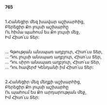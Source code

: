 **765**

\
1.Հանեցիր մեզ խավար աշխարհից,\
Բերեցիր Քո լույսի աշխարհը\
Ու հիմա պահում ես Քո լույսի մեջ,\
Իմ Հիսո՛ւս Տեր:

\
 ... Գթության անսպառ աղբյուր, Հիսո՛ւս Տեր,\
 ... Դու լույսի անսպառ աղբյուր, Հիսո՛ւս Տեր,\
 ... Դու սիրո անսպառ աղբյուր, Հիսո՛ւս Տեր,\
 ... Դու հավերժ Կենդանի իմ Հիսո՛ւս Տեր:

\
2.Հանեցիր մեզ մեղքի աշխարհից,\
Բերեցիր Քո լույսի աշխարհը\
Ու պահում ես Քո արդարության մեջ,\
Իմ Հիսո՛ւս Տեր:
